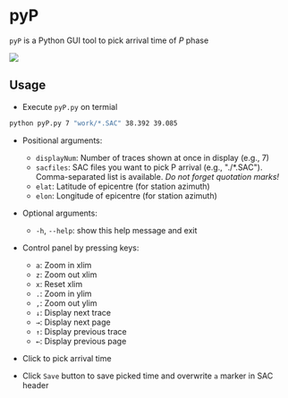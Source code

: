 # pyP
`pyP` is a Python GUI tool to pick arrival time of *P* phase

![](./image/screen.gif)

## Usage
- Execute `pyP.py` on termial
```zsh
python pyP.py 7 "work/*.SAC" 38.392 39.085
```

- Positional arguments:
  - `displayNum`: Number of traces shown at once in display (e.g., 7)
  - `sacfiles`: SAC files you want to pick P arrival (e.g., "./*.SAC"). Comma-separated list is available. *Do not forget quotation marks!*
  - `elat`: Latitude of epicentre (for station azimuth)
  - `elon`: Longitude of epicentre (for station azimuth)

- Optional arguments:
  - `-h`, `--help`: show this help message and exit

- Control panel by pressing keys:
  - `a`: Zoom in xlim
  - `z`: Zoom out xlim
  - `x`: Reset xlim
  - `.`: Zoom in ylim
  - `,`: Zoom out ylim
  - `↓`: Display next trace
  - `→`: Display next page
  - `↑`: Display previous trace
  - `←`: Display previous page

- Click to pick arrival time

- Click `Save` button to save picked time and overwrite `a` marker in SAC header

